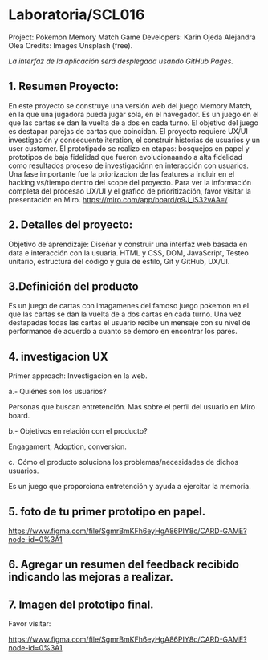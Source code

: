 # Laboratoria/SCL016

Project: Pokemon Memory Match Game
Developers:
Karin Ojeda
Alejandra Olea
Credits: Images Unsplash (free).

_La interfaz de la aplicación será desplegada usando GitHub Pages._

## 1. Resumen Proyecto:

En este proyecto se construye una versión web del juego Memory Match, en la que una jugadora pueda jugar sola, en el navegador. Es un juego en el que las cartas se dan la vuelta de a dos en cada turno. El objetivo del juego es destapar parejas de cartas que coincidan.
El proyecto requiere UX/UI investigación y consecuente iteration, el construir historias de usuarios y un user customer. El prototipado se realizo en etapas: bosquejos en papel y prototipos de baja fidelidad que fueron evolucionaando a alta fidelidad como resultados proceso de investigaciónn en interacción con usuarios. Una fase importante fue la priorizacion de las features a incluir en el hacking vs/tiempo dentro del scope del proyecto. Para ver la información completa del procesao UX/UI y el grafico de prioritización, favor visitar la presentación en Miro.
https://miro.com/app/board/o9J_lS32vAA=/

## 2. Detalles del proyecto:

Objetivo de aprendizaje: Diseñar y construir una interfaz web basada en data e interacción con la usuaria.
HTML y CSS, DOM, JavaScript, Testeo unitario, estructura del código y guía de estilo, Git y GitHub, UX/UI.

## 3.Definición del producto

Es un juego de cartas con imagamenes del famoso juego pokemon en el que las cartas se dan la vuelta de a dos cartas en cada turno. Una vez destapadas todas las cartas el usuario recibe un mensaje con su nivel de performance de acuerdo a cuanto se demoro en encontrar los pares.

## 4. investigacion UX

Primer approach: Investigacion en la web.

a.- Quiénes son los usuarios?

Personas que buscan entretención. Mas sobre el perfil del usuario en Miro board.

b.- Objetivos en relación con el producto?

Engagament, Adoption, conversion.

c.-Cómo el producto soluciona los problemas/necesidades de dichos usuarios.

Es un juego que proporciona entretención y ayuda a ejercitar la memoria.

## 5. foto de tu primer prototipo en papel.

https://www.figma.com/file/SgmrBmKFh6eyHgA86PIY8c/CARD-GAME?node-id=0%3A1

## 6. Agregar un resumen del feedback recibido indicando las mejoras a realizar.

## 7. Imagen del prototipo final.

Favor visitar:

https://www.figma.com/file/SgmrBmKFh6eyHgA86PIY8c/CARD-GAME?node-id=0%3A1
